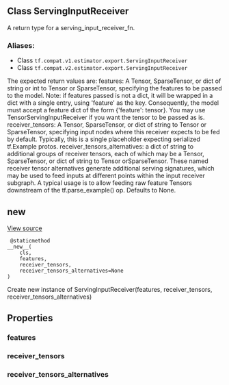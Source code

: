 ## Class ServingInputReceiver

A return type for a serving_input_receiver_fn.
### Aliases:
- Class `tf.compat.v1.estimator.export.ServingInputReceiver`
- Class `tf.compat.v2.estimator.export.ServingInputReceiver`

The expected return values are: features: A Tensor, SparseTensor, or dict of string or int to Tensor or SparseTensor, specifying the features to be passed to the model. Note: if features passed is not a dict, it will be wrapped in a dict with a single entry, using 'feature' as the key. Consequently, the model must accept a feature dict of the form {'feature': tensor}. You may use TensorServingInputReceiver if you want the tensor to be passed as is. receiver_tensors: A Tensor, SparseTensor, or dict of string to Tensor or SparseTensor, specifying input nodes where this receiver expects to be fed by default. Typically, this is a single placeholder expecting serialized tf.Example protos. receiver_tensors_alternatives: a dict of string to additional groups of receiver tensors, each of which may be a Tensor, SparseTensor, or dict of string to Tensor orSparseTensor. These named receiver tensor alternatives generate additional serving signatures, which may be used to feed inputs at different points within the input receiver subgraph. A typical usage is to allow feeding raw feature Tensors downstream of the tf.parse_example() op. Defaults to None.
## __new__
[View source](https://github.com/tensorflow/estimator/tree/master/tensorflow_estimator/python/estimator/export/export.py)


```
 @staticmethod
__new__(
    cls,
    features,
    receiver_tensors,
    receiver_tensors_alternatives=None
)
```

Create new instance of ServingInputReceiver(features, receiver_tensors, receiver_tensors_alternatives)
## Properties
### features
### receiver_tensors
### receiver_tensors_alternatives
